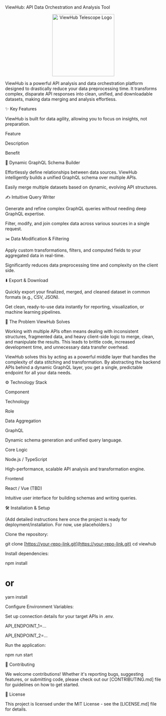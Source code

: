 ViewHub: API Data Orchestration and Analysis Tool

<!-- The logo you provided is incorporated here -->

<p align="center">
<img src="55e6eb1b-0068-4f5b-858e-cd73267b359b.jpg" alt="ViewHub Telescope Logo" width="200"/>
</p>

ViewHub is a powerful API analysis and data orchestration platform designed to drastically reduce your data preprocessing time. It transforms complex, disparate API responses into clean, unified, and downloadable datasets, making data merging and analysis effortless.

✨ Key Features

ViewHub is built for data agility, allowing you to focus on insights, not preparation.

Feature

Description

Benefit

🔄 Dynamic GraphQL Schema Builder

Effortlessly define relationships between data sources. ViewHub intelligently builds a unified GraphQL schema over multiple APIs.

Easily merge multiple datasets based on dynamic, evolving API structures.

✍️ Intuitive Query Writer

Generate and refine complex GraphQL queries without needing deep GraphQL expertise.

Filter, modify, and join complex data across various sources in a single request.

✂️ Data Modification & Filtering

Apply custom transformations, filters, and computed fields to your aggregated data in real-time.

Significantly reduces data preprocessing time and complexity on the client side.

⬇️ Export & Download

Quickly export your finalized, merged, and cleaned dataset in common formats (e.g., CSV, JSON).

Get clean, ready-to-use data instantly for reporting, visualization, or machine learning pipelines.

🚀 The Problem ViewHub Solves

Working with multiple APIs often means dealing with inconsistent structures, fragmented data, and heavy client-side logic to merge, clean, and manipulate the results. This leads to brittle code, increased development time, and unnecessary data transfer overhead.

ViewHub solves this by acting as a powerful middle layer that handles the complexity of data stitching and transformation. By abstracting the backend APIs behind a dynamic GraphQL layer, you get a single, predictable endpoint for all your data needs.

⚙️ Technology Stack

Component

Technology

Role

Data Aggregation

GraphQL

Dynamic schema generation and unified query language.

Core Logic

Node.js / TypeScript

High-performance, scalable API analysis and transformation engine.

Frontend

React / Vue (TBD)

Intuitive user interface for building schemas and writing queries.

🛠 Installation & Setup

(Add detailed instructions here once the project is ready for deployment/installation. For now, use placeholders.)

Clone the repository:

git clone [https://your-repo-link.git](https://your-repo-link.git)
cd viewhub


Install dependencies:

npm install
# or
yarn install


Configure Environment Variables:

Set up connection details for your target APIs in .env.

API_ENDPOINT_1=...

API_ENDPOINT_2=...

Run the application:

npm run start


🤝 Contributing

We welcome contributions! Whether it's reporting bugs, suggesting features, or submitting code, please check out our [CONTRIBUTING.md] file for guidelines on how to get started.

📝 License

This project is licensed under the MIT License - see the [LICENSE.md] file for details.
